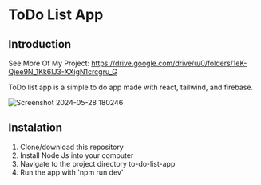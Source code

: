 # ToDo List App

## Introduction
  See More Of My Project: https://drive.google.com/drive/u/0/folders/1eK-Qjee9N_1Kk6lJ3-XXigN1crcgru_G
  
  ToDo list app is a simple to do app made with react, tailwind, and firebase.
  
![Screenshot 2024-05-28 180246](https://github.com/Alvin-Saputra/Simple-ToDo-List-App/assets/145079710/3dd3ffba-e778-443b-abb4-8290c92f1f59)


## Instalation
  1. Clone/download this repository
  2. Install Node Js into your computer
  3. Navigate to the project directory to-do-list-app
  4. Run the app with 'npm run dev'
